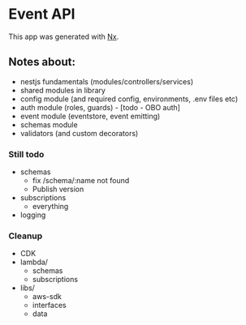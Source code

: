 # Event API

This app was generated with [Nx](https://nx.dev).

## Notes about:

-   nestjs fundamentals (modules/controllers/services)
-   shared modules in library
-   config module (and required config, environments, .env files etc)
-   auth module (roles, guards) - [todo - OBO auth]
-   event module (eventstore, event emitting)
-   schemas module
-   validators (and custom decorators)

### Still todo

-   schemas
    -   fix /schema/:name not found
    -   Publish version
-   subscriptions
    -   everything
-   logging

### Cleanup

-   CDK
-   lambda/
    -   schemas
    -   subscriptions
-   libs/
    -   aws-sdk
    -   interfaces
    -   data
